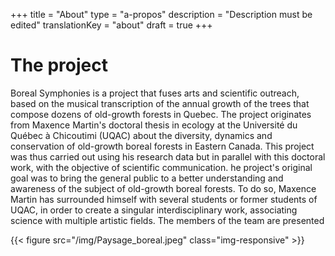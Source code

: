 +++
title = "About"
type = "a-propos"
description =  "Description must be edited"
translationKey = "about"
draft = true
+++

# The project

Boreal Symphonies is a project that fuses arts and scientific outreach, based on the musical transcription of the annual growth of the trees that compose dozens of old-growth forests in Quebec. The project originates from Maxence Martin's doctoral thesis in ecology at the Université du Québec à Chicoutimi (UQAC) about the diversity, dynamics and conservation of old-growth boreal forests in Eastern Canada. This project was thus carried out using his research data but in parallel with this doctoral work, with the objective of scientific communication. he project's original goal was to bring the general public to a better understanding and awareness of the subject of old-growth boreal forests. To do so, Maxence Martin has surrounded himself with several students or former students of UQAC, in order to create a singular interdisciplinary work, associating science with multiple artistic fields. The members of the team are presented 

{{< figure src="/img/Paysage_boreal.jpeg" class="img-responsive" >}}


